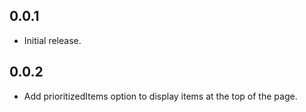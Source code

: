 ## 0.0.1

* Initial release.

## 0.0.2

* Add prioritizedItems option to display items at the top of the page.
